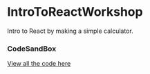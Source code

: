 # IntroToReactWorkshop
Intro to React by making a simple calculator.

### CodeSandBox

[View all the code here](https://codesandbox.io/s/sleepy-raman-wunvy)

